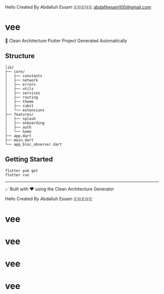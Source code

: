 Hello Created By Abdalluh Essam 🇪🇬🇪🇬🇪
abdallhesam100@gmail.com




# vee


🚀 Clean Architecture Flutter Project Generated Automatically


## Structure


```
lib/
├── core/
│   ├── constants
│   ├── network
│   ├── errors
│   ├── utils
│   ├── services
│   ├── routing
│   ├── theme
│   ├── cubit
│   └── extensions
├── features/
│   ├── splash
│   ├── onboarding
│   ├── auth
│   └── home
├── app.dart
├── main.dart
└── app_bloc_observer.dart
```


## Getting Started
```bash
flutter pub get
flutter run
```


---


✅ Built with ❤️ using the Clean Architecture Generator


Hello Created By Abdalluh Essam 🇪🇬🇪🇬🇪
# vee
# vee
# vee
# vee
